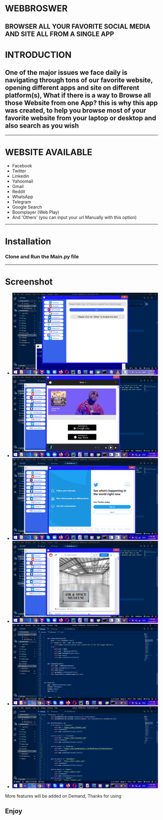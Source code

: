 # WEBBROSWER

## BROWSER ALL YOUR FAVORITE SOCIAL MEDIA AND SITE ALL FROM A SINGLE APP

# INTRODUCTION

## One of the major issues we face daily is navigating through tons of our favorite website, opening different apps and site on different platform(s), What if there is a way to Browse all those Website from one App? this is why this app was created, to help you browse most of your favorite website from your laptop or desktop and also search as you wish
---

# WEBSITE AVAILABLE 
- Facebook
- Twitter
- Linkedin
- Yahoomail
- Gmail
- Reddit 
- WhatsApp
- Telegram
- Google Search
- Boomplayer (Web Play)
- And 'Others' (you can input your url Manually with this option)

---

# Installation

### Clone and Run the Main.py file 

---

# Screenshot

- ![](001.jpg)
- ![](01.jpg)
- ![](002.jpg)
- ![](003.jpg)
- ![](004.jpg)
- ![](005.jpg)


More features will be added on Demand, Thanks for using


## Enjoy
